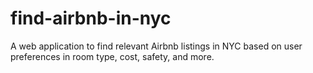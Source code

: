 # find-airbnb-in-nyc
A web application to find relevant Airbnb listings in NYC based on user preferences in room type, cost, safety, and more.
